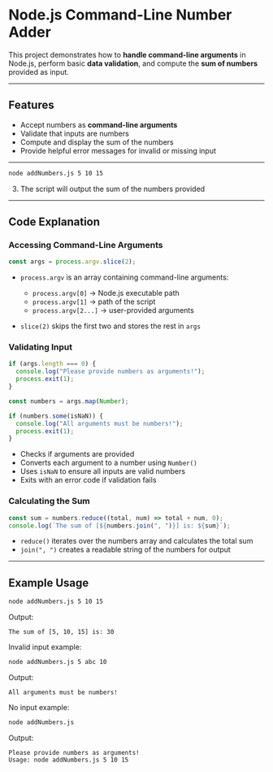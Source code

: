 
# Node.js Command-Line Number Adder

This project demonstrates how to **handle command-line arguments** in Node.js, perform basic **data validation**, and compute the **sum of numbers** provided as input.

---


## Features

- Accept numbers as **command-line arguments**  
- Validate that inputs are numbers  
- Compute and display the sum of the numbers  
- Provide helpful error messages for invalid or missing input  

---

```bash
node addNumbers.js 5 10 15
````

3. The script will output the sum of the numbers provided

---

## Code Explanation

### Accessing Command-Line Arguments

```js
const args = process.argv.slice(2);
```

* `process.argv` is an array containing command-line arguments:

  * `process.argv[0]` → Node.js executable path
  * `process.argv[1]` → path of the script
  * `process.argv[2...]` → user-provided arguments
* `slice(2)` skips the first two and stores the rest in `args`

### Validating Input

```js
if (args.length === 0) {
  console.log("Please provide numbers as arguments!");
  process.exit(1);
}

const numbers = args.map(Number);

if (numbers.some(isNaN)) {
  console.log("All arguments must be numbers!");
  process.exit(1);
}
```

* Checks if arguments are provided
* Converts each argument to a number using `Number()`
* Uses `isNaN` to ensure all inputs are valid numbers
* Exits with an error code if validation fails

### Calculating the Sum

```js
const sum = numbers.reduce((total, num) => total + num, 0);
console.log(`The sum of [${numbers.join(", ")}] is: ${sum}`);
```

* `reduce()` iterates over the numbers array and calculates the total sum
* `join(", ")` creates a readable string of the numbers for output

---

## Example Usage

```bash
node addNumbers.js 5 10 15
```

Output:

```
The sum of [5, 10, 15] is: 30
```

Invalid input example:

```bash
node addNumbers.js 5 abc 10
```

Output:

```
All arguments must be numbers!
```

No input example:

```bash
node addNumbers.js
```

Output:

```
Please provide numbers as arguments!
Usage: node addNumbers.js 5 10 15
```

